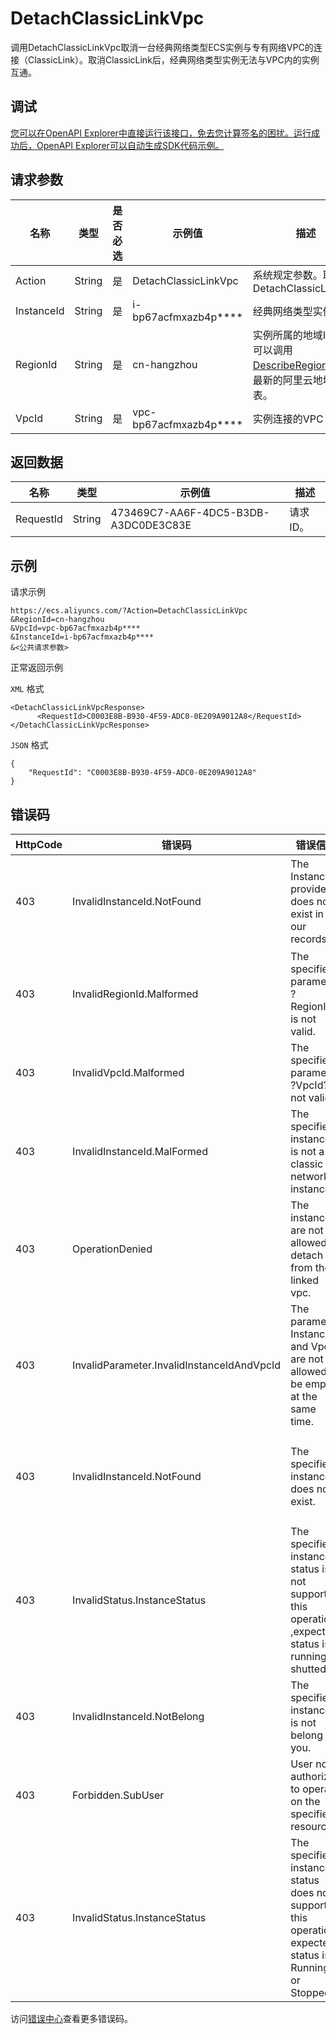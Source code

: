 # DetachClassicLinkVpc

调用DetachClassicLinkVpc取消一台经典网络类型ECS实例与专有网络VPC的连接（ClassicLink）。取消ClassicLink后，经典网络类型实例无法与VPC内的实例互通。

## 调试

[您可以在OpenAPI Explorer中直接运行该接口，免去您计算签名的困扰。运行成功后，OpenAPI Explorer可以自动生成SDK代码示例。](https://api.aliyun.com/#product=Ecs&api=DetachClassicLinkVpc&type=RPC&version=2014-05-26)

## 请求参数

|名称|类型|是否必选|示例值|描述|
|--|--|----|---|--|
|Action|String|是|DetachClassicLinkVpc|系统规定参数。取值：DetachClassicLinkVpc |
|InstanceId|String|是|i-bp67acfmxazb4p\*\*\*\*|经典网络类型实例ID。 |
|RegionId|String|是|cn-hangzhou|实例所属的地域ID。您可以调用[DescribeRegions](~~25609~~)查看最新的阿里云地域列表。 |
|VpcId|String|是|vpc-bp67acfmxazb4p\*\*\*\*|实例连接的VPC ID。 |

## 返回数据

|名称|类型|示例值|描述|
|--|--|---|--|
|RequestId|String|473469C7-AA6F-4DC5-B3DB-A3DC0DE3C83E|请求ID。 |

## 示例

请求示例

```
https://ecs.aliyuncs.com/?Action=DetachClassicLinkVpc
&RegionId=cn-hangzhou
&VpcId=vpc-bp67acfmxazb4p****
&InstanceId=i-bp67acfmxazb4p****
&<公共请求参数>
```

正常返回示例

`XML` 格式

```
<DetachClassicLinkVpcResponse>
      <RequestId>C0003E8B-B930-4F59-ADC0-0E209A9012A8</RequestId>
</DetachClassicLinkVpcResponse>
```

`JSON` 格式

```
{
    "RequestId": "C0003E8B-B930-4F59-ADC0-0E209A9012A8"
}
```

## 错误码

|HttpCode|错误码|错误信息|描述|
|--------|---|----|--|
|403|InvalidInstanceId.NotFound|The InstanceId provided does not exist in our records.|指定的实例不存在，请您检查实例ID是否正确。|
|403|InvalidRegionId.Malformed|The specified parameter ?RegionId? is not valid.|指定的 RegionId 不合法。|
|403|InvalidVpcId.Malformed|The specified parameter ?VpcId? is not valid.|指定的 VpcId 不合法。|
|403|InvalidInstanceId.MalFormed|The specified instance is not a classic network instance.|指定的实例不是经典网络实例。|
|403|OperationDenied|The instances are not allowed to detach from the linked vpc.|不允许将此实例与已连接的VPC分离。|
|403|InvalidParameter.InvalidInstanceIdAndVpcId|The parameter InstanceId and VpcId are not allowed to be empty at the same time.|至少指定一个InstanceId或VpcId。|
|403|InvalidInstanceId.NotFound|The specified instance does not exist.|指定的实例不存在，请您检查实例ID是否正确。|
|403|InvalidStatus.InstanceStatus|The specified instance status is not support this operation ,expect status is running or shutted.|指定的实例状态不支持此操作，期望的操作状态是Running或者Stopped。|
|403|InvalidInstanceId.NotBelong|The specified instance is not belong to you.|指定的实例不在您账号下。|
|403|Forbidden.SubUser|User not authorized to operate on the specified resource.|您当前的子账号没有操作此资源的权限。|
|403|InvalidStatus.InstanceStatus|The specified instance status does not support this operation, expected status is Running or Stopped.|指定的实例状态不支持此操作，期望的操作状态是Running或者Stopped。|

访问[错误中心](https://error-center.aliyun.com/status/product/Ecs)查看更多错误码。


